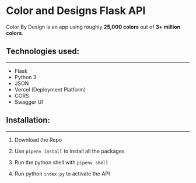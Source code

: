 # Color and Designs Flask API

Color By Design is an app using roughly **25,000 colors** out of **3+ million colors**. 

## Technologies used:

------


- Flask
- Python 3
- JSON
- Vercel (Deployment Platform)
- CORS
- Swagger UI

## Installation:

------

1. Download the Repo

2. Use `pipenv install` to install all the packages

3. Run the python shell with `pipenv shell`

4. Run python `index.py` to activate the API



